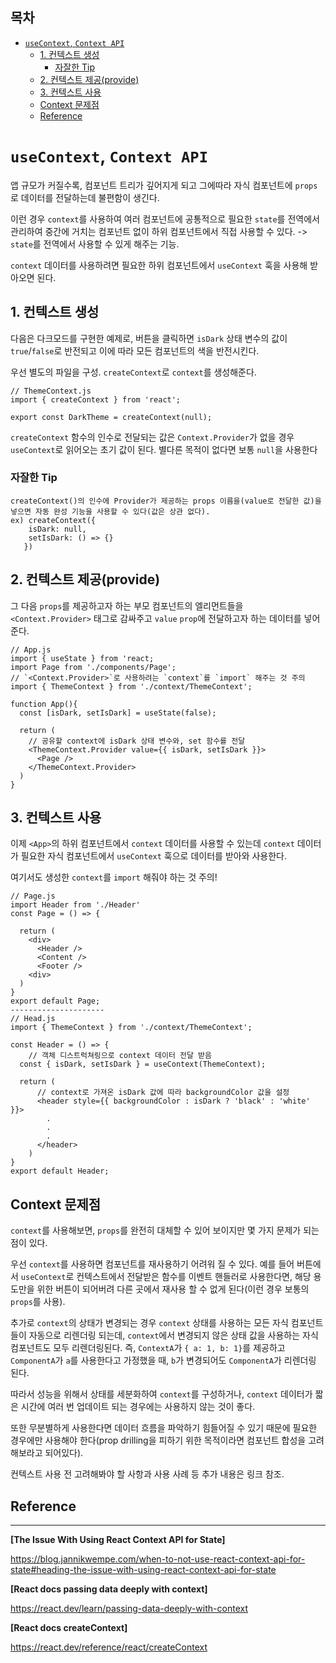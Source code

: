 <h2>목차</h2>

- [`useContext`, `Context API`](#usecontext-context-api)
  - [1. 컨텍스트 생성](#1-컨텍스트-생성)
    - [자잘한 Tip](#자잘한-tip)
  - [2. 컨텍스트 제공(provide)](#2-컨텍스트-제공provide)
  - [3. 컨텍스트 사용](#3-컨텍스트-사용)
  - [Context 문제점](#context-문제점)
  - [Reference](#reference)

# `useContext`, `Context API`

앱 규모가 커질수록, 컴포넌트 트리가 깊어지게 되고 그에따라 자식 컴포넌트에 `props`로 데이터를 전달하는데 불편함이 생긴다.

이런 경우 `context`를 사용하여 여러 컴포넌트에 공통적으로 필요한 `state`를 전역에서 관리하여 중간에 거치는 컴포넌트 없이 하위 컴포넌트에서 직접 사용할 수 있다. -> `state`를 전역에서 사용할 수 있게 해주는 기능.

`context` 데이터를 사용하려면 필요한 하위 컴포넌트에서 `useContext` 훅을 사용해 받아오면 된다.

## 1. 컨텍스트 생성

다음은 다크모드를 구현한 예제로, 버튼을 클릭하면 `isDark` 상태 변수의 값이 `true`/`false`로 반전되고 이에 따라 모든 컴포넌트의 색을 반전시킨다.

우선 별도의 파일을 구성. `createContext`로 `context`를 생성해준다.

```
// ThemeContext.js
import { createContext } from 'react';

export const DarkTheme = createContext(null);
```

`createContext` 함수의 인수로 전달되는 값은 `Context.Provider`가 없을 경우 `useContext`로 읽어오는 초기 값이 된다. 별다른 목적이 없다면 보통 `null`을 사용한다

### 자잘한 Tip

```
createContext()의 인수에 Provider가 제공하는 props 이름을(value로 전달한 값)을 넣으면 자동 완성 기능을 사용할 수 있다(값은 상관 없다).
ex) createContext({
    isDark: null,
    setIsDark: () => {}
   })
```

## 2. 컨텍스트 제공(provide)

그 다음 `props`를 제공하고자 하는 부모 컴포넌트의 엘리먼트들을 `<Context.Provider>` 태그로 감싸주고 `value` `prop`에 전달하고자 하는 데이터를 넣어준다.

```
// App.js
import { useState } from 'react;
import Page from './components/Page';
// `<Context.Provider>`로 사용하려는 `context`를 `import` 해주는 것 주의
import { ThemeContext } from './context/ThemeContext';

function App(){
  const [isDark, setIsDark] = useState(false);

  return (
    // 공유할 context에 isDark 상태 변수와, set 함수를 전달
    <ThemeContext.Provider value={{ isDark, setIsDark }}>
      <Page />
    </ThemeContext.Provider>
  )
}
```

## 3. 컨텍스트 사용

이제 `<App>`의 하위 컴포넌트에서 `context` 데이터를 사용할 수 있는데 `context` 데이터가 필요한 자식 컴포넌트에서 `useContext` 훅으로 데이터를 받아와 사용한다.

여기서도 생성한 `context`를 `import` 해줘야 하는 것 주의!

```
// Page.js
import Header from './Header'
const Page = () => {

  return (
    <div>
      <Header />
      <Content />
      <Footer />
    <div>
  )
}
export default Page;
---------------------
// Head.js
import { ThemeContext } from './context/ThemeContext';

const Header = () => {
    // 객체 디스트럭쳐링으로 context 데이터 전달 받음
  const { isDark, setIsDark } = useContext(ThemeContext);

  return (
      // context로 가져온 isDark 값에 따라 backgroundColor 값을 설정
      <header style={{ backgroundColor : isDark ? 'black' : 'white' }}>
        .
        .
        .
      </header>
    )
}
export default Header;
```

<!-- + 컨텍스트 파일에 <Context.Provider>로 감싸는 래퍼 컴포넌트를 만들어서 export하여 사용하는 방법도 있다. 134강 참조  -->

## Context 문제점

`context`를 사용해보면, `props`를 완전히 대체할 수 있어 보이지만 몇 가지 문제가 되는 점이 있다.

우선 `context`를 사용하면 컴포넌트를 재사용하기 어려워 질 수 있다. 예를 들어 버튼에서 `useContext`로 컨텍스트에서 전달받은 함수를 이벤트 핸들러로 사용한다면, 해당 용도만을 위한 버튼이 되어버려 다른 곳에서 재사용 할 수 없게 된다(이런 경우 보통의 `props`를 사용).

추가로 `context`의 상태가 변경되는 경우 `context` 상태를 사용하는 모든 자식 컴포넌트들이 자동으로 리렌더링 되는데, `context`에서 변경되지 않은 상태 값을 사용하는 자식 컴포넌트도 모두 리렌더링된다. 즉, `ContextA`가 `{ a: 1, b: 1}`를 제공하고 `ComponentA`가 `a`를 사용한다고 가정했을 때, `b`가 변경되어도 `ComponentA`가 리렌더링 된다.

따라서 성능을 위해서 상태를 세분화하여 `context`를 구성하거나, `context` 데이터가 짧은 시간에 여러 번 업데이트 되는 경우에는 사용하지 않는 것이 좋다.

또한 무분별하게 사용한다면 데이터 흐름을 파악하기 힘들어질 수 있기 때문에 필요한 경우에만 사용해야 한다(prop drilling을 피하기 위한 목적이라면 컴포넌트 합성을 고려해보라고 되어있다).

컨텍스트 사용 전 고려해봐야 할 사항과 사용 사례 등 추가 내용은 링크 참조.


## Reference
---

**[The Issue With Using React Context API for State]**

https://blog.jannikwempe.com/when-to-not-use-react-context-api-for-state#heading-the-issue-with-using-react-context-api-for-state

**[React docs passing data deeply with context]**

https://react.dev/learn/passing-data-deeply-with-context

**[React docs createContext]**

https://react.dev/reference/react/createContext
